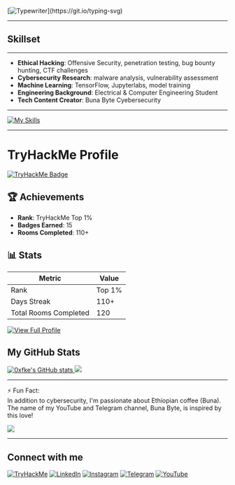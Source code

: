 [![Typewriter](https://readme-typing-svg.herokuapp.com?font=Orbitron&size=30&duration=4000&color=00FF40&pause=500&center=true&random=false&width=1200&lines=$+Hi+there,+I'm+Befikadu!+👋+a+Cybersecurity+Enthusiast;)](https://git.io/typing-svg)



---

## Skillset
---

- **Ethical Hacking**: Offensive Security, penetration testing, bug bounty hunting, CTF challenges
- **Cybersecurity Research**: malware analysis, vulnerability assessment
- **Machine Learning**: TensorFlow, Jupyterlabs, model training 
- **Engineering Background**: Electrical & Computer Engineering Student
- **Tech Content Creator**: Buna Byte Cyebersecurity
---

[![My Skills](https://skillicons.dev/icons?i=python,cpp,linux,bash,git,github,kali,powershell,flask,js,html,css,mysql,pr,tensorflow,sklearn,jupyter&perline=15)](https://skillicons.dev)

---

# TryHackMe Profile

[![TryHackMe Badge](https://img.shields.io/badge/TryHackMe-Profile-red?style=flat-square&logo=tryhackme&logoColor=white)](https://tryhackme.com/p/0xfke)

## 🏆 Achievements
- **Rank**: TryHackMe Top 1%
- **Badges Earned**: 15
- **Rooms Completed**: 110+ 

## 📊 Stats
| Metric | Value |
|--------|-------|
| Rank | Top 1% |
| Days Streak | 110+ |
| Total Rooms Completed | 120 |

[![View Full Profile](https://img.shields.io/badge/TryHackMe-Profile-red?style=flat-square&logo=tryhackme&logoColor=white)](https://tryhackme.com/p/0xfke)

## My GitHub Stats

<a href="http://www.github.com/0xfke"><img src="https://github-readme-stats.vercel.app/api?username=0xfke&show_icons=true&hide=&count_private=true&title_color=0891b2&text_color=ffffff&icon_color=0891b2&bg_color=1c1917&hide_border=true&show_icons=true" alt="0xfke's GitHub stats" /></a><a href="http://www.github.com/0xfke">
<img src="https://github-readme-streak-stats.herokuapp.com/?user=0xfke&stroke=ffffff&background=1c1917&ring=0891b2&fire=0891b2&currStreakNum=ffffff&currStreakLabel=0891b2&sideNums=ffffff&sideLabels=ffffff&dates=ffffff&hide_border=true" /></a>

---
⚡ Fun Fact:<br>In addition to cybersecurity, I'm passionate about Ethiopian coffee (Buna). The name of my YouTube and Telegram channel, Buna Byte, is inspired by this love!

[![](https://visitcount.itsvg.in/api?id=0xfke&icon=0&color=0)](https://visitcount.itsvg.in)

---
## Connect with me
[![TryHackMe](https://img.shields.io/badge/TryHackMe-Profile-red?style=flat-square&logo=tryhackme&logoColor=white)](https://tryhackme.com/p/0xfke)
[![LinkedIn](https://img.shields.io/badge/LinkedIn-BefikaduTesfaye-0077B5?style=flat-square&logo=linkedin&logoColor=white)](https://www.linkedin.com/in/befikadu-tesfaye/)
[![Instagram](https://img.shields.io/badge/Instagram-BefikaduTesfaye-%23E4405F.svg?logo=Instagram&logoColor=white)](https://instagram.com/0xfke)
[![Telegram](https://img.shields.io/badge/Telegram-BunaByte-0088cc?style=flat-square&logo=telegram&logoColor=white)](https://t.me/bunabytecs)
[![YouTube](https://img.shields.io/badge/YouTube-BunaByte-red?style=flat-square&logo=youtube&logoColor=white)](https://www.youtube.com/@bunabyte?sub_confirmation=1) 

